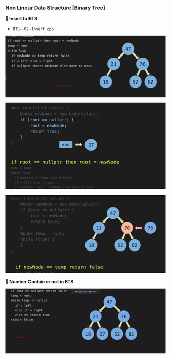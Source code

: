 ### Non Linear Data Structure [Binary Tree]

<b>🌱 Insert to BTS</b>
- `BTS--02-Insert.cpp`

![Insertion](./image/bts-1.png)

![Insertion](./image/bts-2.png)

![Insertion](./image/bts-3.png)


<b> 🌱 Number Contain or not in BTS</b>

![Insertion](./image/bts-4.png) 